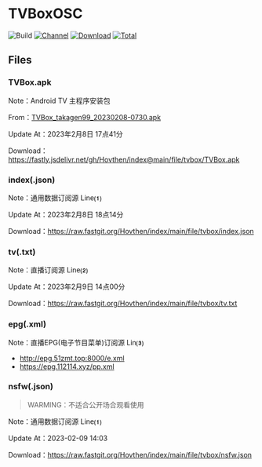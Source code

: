 # TVBoxOSC

![Build](https://shields.io/github/actions/workflow/status/o0HalfLife0o/TVBoxOSC/test.yml?branch=master&logo=github&label=Build)
[![Channel](https://img.shields.io/badge/Follow-Telegram-blue.svg?logo=telegram)](https://t.me/TVBoxOSC)
[![Download](https://img.shields.io/github/v/release/o0HalfLife0o/TVBoxOSC?color=orange&logoColor=orange&label=Download&logo=DocuSign)](https://github.com/o0HalfLife0o/TVBoxOSC/releases/latest) 
[![Total](https://shields.io/github/downloads/o0HalfLife0o/TVBoxOSC/total?logo=Bookmeter&label=Counts&logoColor=yellow&color=yellow)](https://github.com/o0HalfLife0o/TVBoxOSC/releases)

## Files

### TVBox.apk

Note：Android TV 主程序安装包

From：[TVBox_takagen99_20230208-0730.apk](https://github.com/o0HalfLife0o/TVBoxOSC/releases)

Update At：2023年2月8日 17点41分

Download：https://fastly.jsdelivr.net/gh/Hovthen/index@main/file/tvbox/TVBox.apk

### index(.json)

Note：通用数据订阅源 Line**⑴**

Update At：2023年2月8日 18点14分

Download：https://raw.fastgit.org/Hovthen/index/main/file/tvbox/index.json

### tv(.txt)

Note：直播订阅源 Line**⑵**

Update At：2023年2月9日 14点00分

Download：https://raw.fastgit.org/Hovthen/index/main/file/tvbox/tv.txt

### epg(.xml)

Note：直播EPG(电子节目菜单)订阅源 Lin**⑶**

- http://epg.51zmt.top:8000/e.xml
- https://epg.112114.xyz/pp.xml

### nsfw(.json)

> WARMING：不适合公开场合观看使用

Note：通用数据订阅源 Line**⑴**

Update At：2023-02-09 14:03

Download：https://raw.fastgit.org/Hovthen/index/main/file/tvbox/nsfw.json
